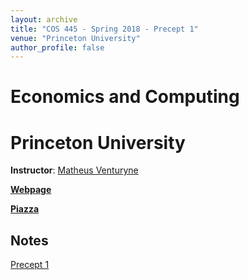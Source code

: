 ```yaml
---
layout: archive
title: "COS 445 - Spring 2018 - Precept 1"
venue: "Princeton University"
author_profile: false
---
```

# Economics and Computing
# Princeton University
**Instructor**: [Matheus Venturyne](https://matheusvxf.github.io)

[**Webpage**](https://www.cs.princeton.edu/~smattw/Teaching/cos445sp18.htm)

[**Piazza**](https://piazza.com/class/jd9ek7z16ha6jd)

## Notes
[Precept 1](./precept-1.pdf)
